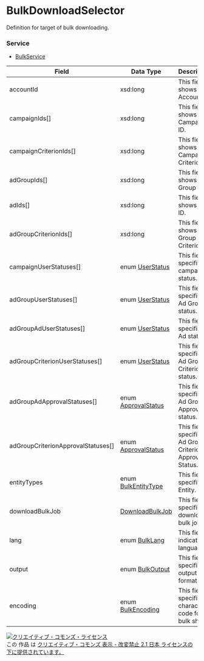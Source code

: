 # BulkDownloadSelector
Definition for target of bulk downloading.
### Service
+ [BulkService](../services/BulkService.md)

| Field | Data Type | Description | 
|---|---|---|
| accountId| xsd:long| This field shows Account ID. |
| campaignIds[]| xsd:long| This field shows Campaign ID. |
| campaignCriterionIds[]| xsd:long| This field shows Campaign Criterion ID. |
| adGroupIds[]| xsd:long| This field shows Ad Group ID. |
| adIds[]| xsd:long| This field shows Ad ID. |
| adGroupCriterionIds[]| xsd:long| This field shows Ad Group Criterion ID. |
| campaignUserStatuses[]| enum <a href="../data/UserStatus.md">UserStatus</a>| This field specifies campaign status. |
| adGroupUserStatuses[]| enum <a href="../data/UserStatus.md">UserStatus</a>| This field specifies Ad Group status. |
| adGroupAdUserStatuses[]| enum <a href="../data/UserStatus.md">UserStatus</a>| This field specifies Ad status. |
| adGroupCriterionUserStatuses[]| enum <a href="../data/UserStatus.md">UserStatus</a>| This field specifies Ad Group Criterion status. |
| adGroupAdApprovalStatuses[]| enum <a href="../data/ApprovalStatus.md">ApprovalStatus</a>| This field specifies Ad Group Approval status. |
| adGroupCriterionApprovalStatuses[]| enum <a href="../data/ApprovalStatus.md">ApprovalStatus</a>| This field specifies Ad Group Criterion Approval Status. |
| entityTypes| enum <a href="../data/BulkEntityType.md">BulkEntityType</a>| This field specifies Entity. |
| downloadBulkJob| <a href="../data/DownloadBulkJob.md">DownloadBulkJob</a>| This field specifies download bulk job. |
| lang| enum <a href="../data/BulkLang.md">BulkLang</a>| This field indicates language. |
| output| enum <a href="../data/BulkOutput.md">BulkOutput</a>| This field specifies output format. |
| encoding| enum <a href="../data/BulkEncoding.md">BulkEncoding</a>| This field specifies character code for bulk sheet. |
<a rel="license" href="http://creativecommons.org/licenses/by-nd/2.1/jp/"><img alt="クリエイティブ・コモンズ・ライセンス" style="border-width:0" src="https://i.creativecommons.org/l/by-nd/2.1/jp/88x31.png" /></a><br />この 作品 は <a rel="license" href="http://creativecommons.org/licenses/by-nd/2.1/jp/">クリエイティブ・コモンズ 表示 - 改変禁止 2.1 日本 ライセンスの下に提供されています。</a>
